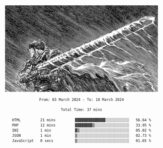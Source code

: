 <!-- Profile image -->
<p align="center">
 <img src="assets/bpD2ohb.png" width="1080px">
</p>
<!-- Profile image end -->

<div align="center">
<!--START_SECTION:waka-->

```txt
From: 03 March 2024 - To: 10 March 2024

Total Time: 37 mins

HTML         21 mins         ▓▓▓▓▓▓▓▓▓▓▓▓▓▓░░░░░░░░░░░   56.64 %
PHP          12 mins         ▓▓▓▓▓▓▓▓▒░░░░░░░░░░░░░░░░   33.95 %
INI          1 min           ▓▒░░░░░░░░░░░░░░░░░░░░░░░   05.02 %
JSON         1 min           ▒░░░░░░░░░░░░░░░░░░░░░░░░   02.73 %
JavaScript   0 secs          ▒░░░░░░░░░░░░░░░░░░░░░░░░   01.65 %
```

<!--END_SECTION:waka-->
</div>
